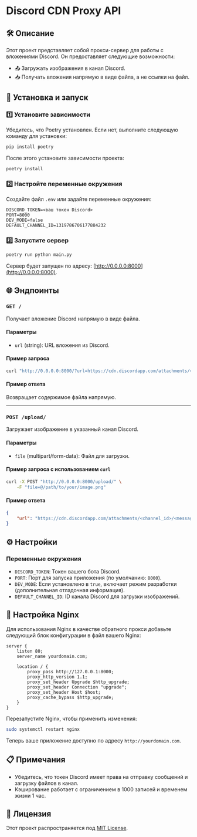 # Discord CDN Proxy API

## 🛠️ Описание

Этот проект представляет собой прокси-сервер для работы с вложениями Discord. Он предоставляет следующие возможности:
- 📤 Загружать изображения в канал Discord.
- 📥 Получать вложения напрямую в виде файла, а не ссылки на файл.

## 🚀 Установка и запуск

### 1️⃣ Установите зависимости
Убедитесь, что Poetry установлен. Если нет, выполните следующую команду для установки:

```bash
pip install poetry
```

После этого установите зависимости проекта:

```bash
poetry install
```

### 2️⃣ Настройте переменные окружения
Создайте файл `.env` или задайте переменные окружения:

```env
DISCORD_TOKEN=<ваш токен Discord>
PORT=8000
DEV_MODE=false
DEFAULT_CHANNEL_ID=1319786706177884232
```

### 3️⃣ Запустите сервер

```bash
poetry run python main.py
```

Сервер будет запущен по адресу: [http://0.0.0.0:8000](http://0.0.0.0:8000).

## 🌐 Эндпоинты

### `GET /`
Получает вложение Discord напрямую в виде файла.

#### Параметры
- `url` (string): URL вложения из Discord.

#### Пример запроса
```bash
curl "http://0.0.0.0:8000/?url=https://cdn.discordapp.com/attachments/<channel_id>/<message_id>/<filename>"
```

#### Пример ответа
Возвращает содержимое файла напрямую.

---

### `POST /upload/`
Загружает изображение в указанный канал Discord.

#### Параметры
- `file` (multipart/form-data): Файл для загрузки.

#### Пример запроса с использованием `curl`
```bash
curl -X POST "http://0.0.0.0:8000/upload/" \
    -F "file=@/path/to/your/image.png"
```

#### Пример ответа
```json
{
    "url": "https://cdn.discordapp.com/attachments/<channel_id>/<message_id>/<filename>"
}
```

## ⚙️ Настройки

### Переменные окружения
- `DISCORD_TOKEN`: Токен вашего бота Discord.
- `PORT`: Порт для запуска приложения (по умолчанию: `8000`).
- `DEV_MODE`: Если установлено в `true`, включает режим разработки (дополнительная отладочная информация).
- `DEFAULT_CHANNEL_ID`: ID канала Discord для загрузки изображений.

## 🔧 Настройка Nginx

Для использования Nginx в качестве обратного прокси добавьте следующий блок конфигурации в файл вашего Nginx:

```nginx
server {
    listen 80;
    server_name yourdomain.com;

    location / {
        proxy_pass http://127.0.0.1:8000;
        proxy_http_version 1.1;
        proxy_set_header Upgrade $http_upgrade;
        proxy_set_header Connection "upgrade";
        proxy_set_header Host $host;
        proxy_cache_bypass $http_upgrade;
    }
}
```

Перезапустите Nginx, чтобы применить изменения:

```bash
sudo systemctl restart nginx
```

Теперь ваше приложение доступно по адресу `http://yourdomain.com`.

## 📋 Примечания
- Убедитесь, что токен Discord имеет права на отправку сообщений и загрузку файлов в канал.
- Кэширование работает с ограничением в 1000 записей и временем жизни 1 час.

## 📜 Лицензия
Этот проект распространяется под [MIT License](LICENSE).